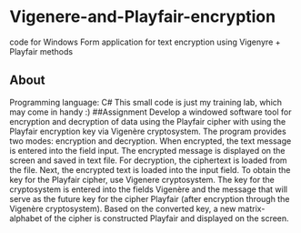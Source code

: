 # Vigenere-and-Playfair-encryption
code for Windows Form application for text encryption using Vigenуre +  Playfair methods
## About
Programming language: C#
This small code is just my training lab, which may come in handy :)
##Assignment
Develop a windowed software tool for encryption and
decryption of data using the Playfair cipher with
using the Playfair encryption key via
Vigenère cryptosystem.
The program provides two modes: encryption and
decryption. When encrypted, the text message is entered into the field
input. The encrypted message is displayed on the screen and saved in
text file.
For decryption, the ciphertext is loaded from the file.
Next, the encrypted text is loaded into the input field.
To obtain the key for the Playfair cipher, use
Vigenere cryptosystem. The key for the cryptosystem is entered into the fields
Vigenère and the message that will serve as the future key for the cipher
Playfair (after encryption through the Vigenère cryptosystem).
Based on the converted key, a new matrix-alphabet of the cipher is constructed
Playfair and displayed on the screen.
